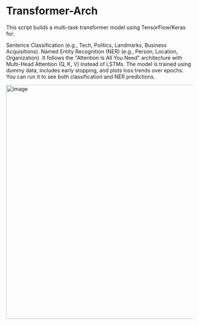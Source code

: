 # Transformer-Arch
This script builds a multi-task transformer model using TensorFlow/Keras for:

Sentence Classification (e.g., Tech, Politics, Landmarks, Business Acquisitions).
Named Entity Recognition (NER) (e.g., Person, Location, Organization).
It follows the "Attention Is All You Need" architecture with Multi-Head Attention (Q, K, V) instead of LSTMs. The model is trained using dummy data, includes early stopping, and plots loss trends over epochs. You can run it to see both classification and NER predictions.

<img width="631" alt="image" src="https://github.com/user-attachments/assets/d0701c0c-e23a-4160-a000-37ecf5c67c80" />
